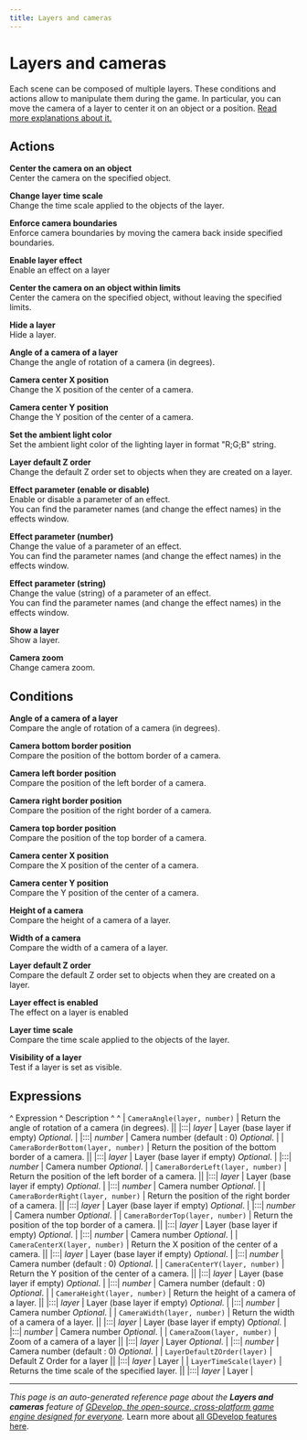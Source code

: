 ```yaml
---
title: Layers and cameras
---
```

# Layers and cameras

Each scene can be composed of multiple layers. These conditions and actions allow to manipulate them during the game. In particular, you can move the camera of a layer to center it on an object or a position. [Read more explanations about it.](https://wiki.gdevelop.io/gdevelop5/interface/scene-editor/layers-and-cameras)

## Actions

**Center the camera on an object**  
Center the camera on the specified object.

**Change layer time scale**  
Change the time scale applied to the objects of the layer.

**Enforce camera boundaries**  
Enforce camera boundaries by moving the camera back inside specified boundaries.

**Enable layer effect**  
Enable an effect on a layer

**Center the camera on an object within limits**  
Center the camera on the specified object, without leaving the specified limits.

**Hide a layer**  
Hide a layer.

**Angle of a camera of a layer**  
Change the angle of rotation of a camera (in degrees).

**Camera center X position**  
Change the X position of the center of a camera.

**Camera center Y position**  
Change the Y position of the center of a camera.

**Set the ambient light color**  
Set the ambient light color of the lighting layer in format "R;G;B" string.

**Layer default Z order**  
Change the default Z order set to objects when they are created on a layer.

**Effect parameter (enable or disable)**  
Enable or disable a parameter of an effect.  
You can find the parameter names (and change the effect names) in the effects window.

**Effect parameter (number)**  
Change the value of a parameter of an effect.  
You can find the parameter names (and change the effect names) in the effects window.

**Effect parameter (string)**  
Change the value (string) of a parameter of an effect.  
You can find the parameter names (and change the effect names) in the effects window.

**Show a layer**  
Show a layer.

**Camera zoom**  
Change camera zoom.

## Conditions

**Angle of a camera of a layer**  
Compare the angle of rotation of a camera (in degrees).

**Camera bottom border position**  
Compare the position of the bottom border of a camera.

**Camera left border position**  
Compare the position of the left border of a camera.

**Camera right border position**  
Compare the position of the right border of a camera.

**Camera top border position**  
Compare the position of the top border of a camera.

**Camera center X position**  
Compare the X position of the center of a camera.

**Camera center Y position**  
Compare the Y position of the center of a camera.

**Height of a camera**  
Compare the height of a camera of a layer.

**Width of a camera**  
Compare the width of a camera of a layer.

**Layer default Z order**  
Compare the default Z order set to objects when they are created on a layer.

**Layer effect is enabled**  
The effect on a layer is enabled

**Layer time scale**  
Compare the time scale applied to the objects of the layer.

**Visibility of a layer**  
Test if a layer is set as visible.

## Expressions

^ Expression ^ Description ^  ^
| `CameraAngle(layer, number)` | Return the angle of rotation of a camera (in degrees). ||
|:::| _layer_ | Layer (base layer if empty) _Optional_. |
|:::| _number_ | Camera number (default : 0) _Optional_. |
| `CameraBorderBottom(layer, number)` | Return the position of the bottom border of a camera. ||
|:::| _layer_ | Layer (base layer if empty) _Optional_. |
|:::| _number_ | Camera number _Optional_. |
| `CameraBorderLeft(layer, number)` | Return the position of the left border of a camera. ||
|:::| _layer_ | Layer (base layer if empty) _Optional_. |
|:::| _number_ | Camera number _Optional_. |
| `CameraBorderRight(layer, number)` | Return the position of the right border of a camera. ||
|:::| _layer_ | Layer (base layer if empty) _Optional_. |
|:::| _number_ | Camera number _Optional_. |
| `CameraBorderTop(layer, number)` | Return the position of the top border of a camera. ||
|:::| _layer_ | Layer (base layer if empty) _Optional_. |
|:::| _number_ | Camera number _Optional_. |
| `CameraCenterX(layer, number)` | Return the X position of the center of a camera. ||
|:::| _layer_ | Layer (base layer if empty) _Optional_. |
|:::| _number_ | Camera number (default : 0) _Optional_. |
| `CameraCenterY(layer, number)` | Return the Y position of the center of a camera. ||
|:::| _layer_ | Layer (base layer if empty) _Optional_. |
|:::| _number_ | Camera number (default : 0) _Optional_. |
| `CameraHeight(layer, number)` | Return the height of a camera of a layer. ||
|:::| _layer_ | Layer (base layer if empty) _Optional_. |
|:::| _number_ | Camera number _Optional_. |
| `CameraWidth(layer, number)` | Return the width of a camera of a layer. ||
|:::| _layer_ | Layer (base layer if empty) _Optional_. |
|:::| _number_ | Camera number _Optional_. |
| `CameraZoom(layer, number)` | Zoom of a camera of a layer ||
|:::| _layer_ | Layer _Optional_. |
|:::| _number_ | Camera number (default : 0) _Optional_. |
| `LayerDefaultZOrder(layer)` | Default Z Order for a layer ||
|:::| _layer_ | Layer |
| `LayerTimeScale(layer)` | Returns the time scale of the specified layer. ||
|:::| _layer_ | Layer |

---
*This page is an auto-generated reference page about the **Layers and cameras** feature of [GDevelop, the open-source, cross-platform game engine designed for everyone](https://gdevelop.io/).* Learn more about [all GDevelop features here](/gdevelop5/all-features).